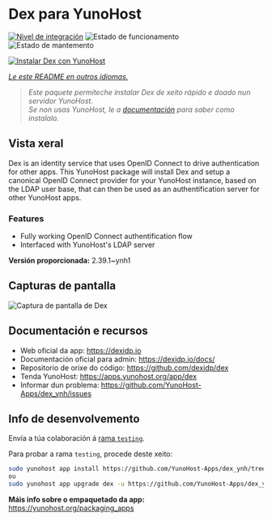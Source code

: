 <!--
NOTA: Este README foi creado automáticamente por <https://github.com/YunoHost/apps/tree/master/tools/readme_generator>
NON debe editarse manualmente.
-->

# Dex para YunoHost

[![Nivel de integración](https://dash.yunohost.org/integration/dex.svg)](https://dash.yunohost.org/appci/app/dex) ![Estado de funcionamento](https://ci-apps.yunohost.org/ci/badges/dex.status.svg) ![Estado de mantemento](https://ci-apps.yunohost.org/ci/badges/dex.maintain.svg)

[![Instalar Dex con YunoHost](https://install-app.yunohost.org/install-with-yunohost.svg)](https://install-app.yunohost.org/?app=dex)

*[Le este README en outros idiomas.](./ALL_README.md)*

> *Este paquete permíteche instalar Dex de xeito rápido e doado nun servidor YunoHost.*  
> *Se non usas YunoHost, le a [documentación](https://yunohost.org/install) para saber como instalalo.*

## Vista xeral

Dex is an identity service that uses OpenID Connect to drive authentication for other apps.
This YunoHost package will install Dex and setup a canonical OpenID Connect provider for your YunoHost instance, based on the LDAP user base, that can then be used as an authentification server for other YunoHost apps.

### Features

- Fully working OpenID Connect authentification flow
- Interfaced with YunoHost's LDAP server


**Versión proporcionada:** 2.39.1~ynh1

## Capturas de pantalla

![Captura de pantalla de Dex](./doc/screenshots/Dex_screenshot.png)

## Documentación e recursos

- Web oficial da app: <https://dexidp.io>
- Documentación oficial para admin: <https://dexidp.io/docs/>
- Repositorio de orixe do código: <https://github.com/dexidp/dex>
- Tenda YunoHost: <https://apps.yunohost.org/app/dex>
- Informar dun problema: <https://github.com/YunoHost-Apps/dex_ynh/issues>

## Info de desenvolvemento

Envía a túa colaboración á [rama `testing`](https://github.com/YunoHost-Apps/dex_ynh/tree/testing).

Para probar a rama `testing`, procede deste xeito:

```bash
sudo yunohost app install https://github.com/YunoHost-Apps/dex_ynh/tree/testing --debug
ou
sudo yunohost app upgrade dex -u https://github.com/YunoHost-Apps/dex_ynh/tree/testing --debug
```

**Máis info sobre o empaquetado da app:** <https://yunohost.org/packaging_apps>

